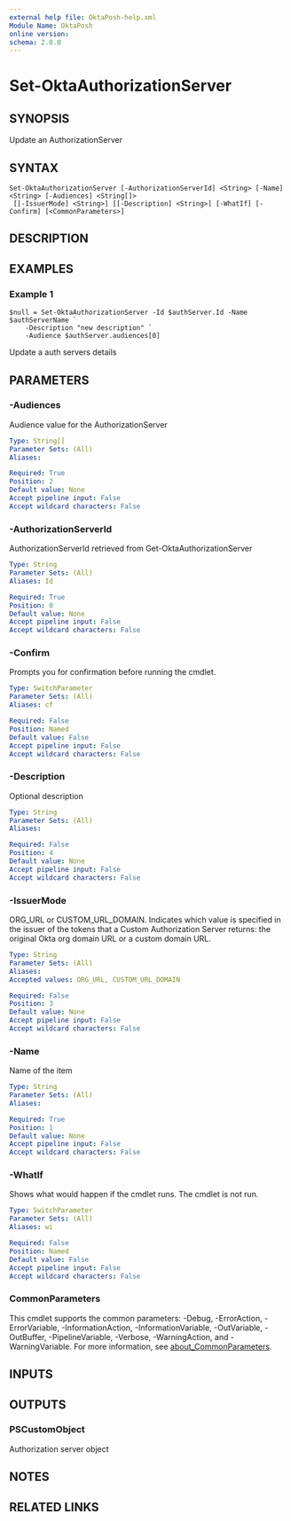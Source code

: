 ```yaml
---
external help file: OktaPosh-help.xml
Module Name: OktaPosh
online version:
schema: 2.0.0
---
```


# Set-OktaAuthorizationServer

## SYNOPSIS
Update an AuthorizationServer

## SYNTAX

```
Set-OktaAuthorizationServer [-AuthorizationServerId] <String> [-Name] <String> [-Audiences] <String[]>
 [[-IssuerMode] <String>] [[-Description] <String>] [-WhatIf] [-Confirm] [<CommonParameters>]
```

## DESCRIPTION

## EXAMPLES

### Example 1
```
$null = Set-OktaAuthorizationServer -Id $authServer.Id -Name $authServerName `
    -Description "new description" `
    -Audience $authServer.audiences[0]
```

Update a auth servers details

## PARAMETERS

### -Audiences
Audience value for the AuthorizationServer

```yaml
Type: String[]
Parameter Sets: (All)
Aliases:

Required: True
Position: 2
Default value: None
Accept pipeline input: False
Accept wildcard characters: False
```

### -AuthorizationServerId
AuthorizationServerId retrieved from Get-OktaAuthorizationServer

```yaml
Type: String
Parameter Sets: (All)
Aliases: Id

Required: True
Position: 0
Default value: None
Accept pipeline input: False
Accept wildcard characters: False
```

### -Confirm
Prompts you for confirmation before running the cmdlet.

```yaml
Type: SwitchParameter
Parameter Sets: (All)
Aliases: cf

Required: False
Position: Named
Default value: False
Accept pipeline input: False
Accept wildcard characters: False
```

### -Description
Optional description

```yaml
Type: String
Parameter Sets: (All)
Aliases:

Required: False
Position: 4
Default value: None
Accept pipeline input: False
Accept wildcard characters: False
```

### -IssuerMode
ORG_URL or CUSTOM_URL_DOMAIN. Indicates which value is specified in the issuer of the tokens that a Custom Authorization Server returns: the original Okta org domain URL or a custom domain URL.

```yaml
Type: String
Parameter Sets: (All)
Aliases:
Accepted values: ORG_URL, CUSTOM_URL_DOMAIN

Required: False
Position: 3
Default value: None
Accept pipeline input: False
Accept wildcard characters: False
```

### -Name
Name of the item

```yaml
Type: String
Parameter Sets: (All)
Aliases:

Required: True
Position: 1
Default value: None
Accept pipeline input: False
Accept wildcard characters: False
```

### -WhatIf
Shows what would happen if the cmdlet runs.
The cmdlet is not run.

```yaml
Type: SwitchParameter
Parameter Sets: (All)
Aliases: wi

Required: False
Position: Named
Default value: False
Accept pipeline input: False
Accept wildcard characters: False
```

### CommonParameters
This cmdlet supports the common parameters: -Debug, -ErrorAction, -ErrorVariable, -InformationAction, -InformationVariable, -OutVariable, -OutBuffer, -PipelineVariable, -Verbose, -WarningAction, and -WarningVariable. For more information, see [about_CommonParameters](http://go.microsoft.com/fwlink/?LinkID=113216).

## INPUTS

## OUTPUTS

### PSCustomObject
Authorization server object

## NOTES

## RELATED LINKS
